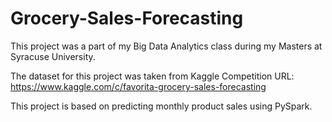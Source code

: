 # Grocery-Sales-Forecasting

This project was a part of my Big Data Analytics class during my Masters at Syracuse University.

The dataset for this project was taken from Kaggle Competition
URL: https://www.kaggle.com/c/favorita-grocery-sales-forecasting

This project is based on predicting monthly product sales using PySpark.
